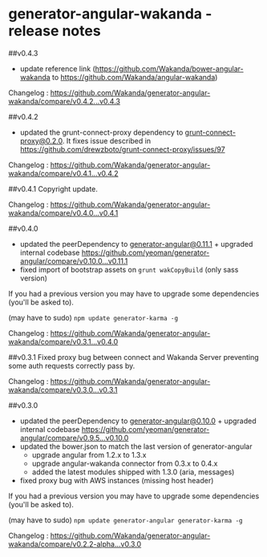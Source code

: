 generator-angular-wakanda - release notes
=========================================

##v0.4.3
* update reference link (https://github.com/Wakanda/bower-angular-wakanda to https://github.com/Wakanda/angular-wakanda)

Changelog : https://github.com/Wakanda/generator-angular-wakanda/compare/v0.4.2...v0.4.3

##v0.4.2
* updated the grunt-connect-proxy dependency to grunt-connect-proxy@0.2.0. It fixes issue described in https://github.com/drewzboto/grunt-connect-proxy/issues/97

Changelog : https://github.com/Wakanda/generator-angular-wakanda/compare/v0.4.1...v0.4.2

##v0.4.1
Copyright update.

Changelog : https://github.com/Wakanda/generator-angular-wakanda/compare/v0.4.0...v0.4.1

##v0.4.0
* updated the peerDependency to generator-angular@0.11.1 + upgraded internal codebase https://github.com/yeoman/generator-angular/compare/v0.10.0...v0.11.1
* fixed import of bootstrap assets on `grunt wakCopyBuild` (only sass version)

If you had a previous version you may have to upgrade some dependencies (you'll be asked to).

(may have to sudo) `npm update generator-karma -g`

Changelog : https://github.com/Wakanda/generator-angular-wakanda/compare/v0.3.1...v0.4.0

##v0.3.1
Fixed proxy bug between connect and Wakanda Server preventing some auth requests correctly pass by.

Changelog : https://github.com/Wakanda/generator-angular-wakanda/compare/v0.3.0...v0.3.1

##v0.3.0
* updated the peerDependency to generator-angular@0.10.0 + upgraded internal codebase https://github.com/yeoman/generator-angular/compare/v0.9.5...v0.10.0
* updated the bower.json to match the last version of generator-angular
	* upgrade angular from 1.2.x to 1.3.x
	* upgrade angular-wakanda connector from 0.3.x to 0.4.x
	* added the latest modules shipped with 1.3.0 (aria, messages)
* fixed proxy bug with AWS instances (missing host header)

If you had a previous version you may have to upgrade some dependencies (you'll be asked to).

(may have to sudo) `npm update generator-angular generator-karma -g`

Changelog : https://github.com/Wakanda/generator-angular-wakanda/compare/v0.2.2-alpha...v0.3.0
